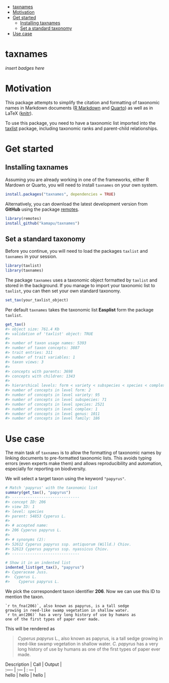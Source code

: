 

- [taxnames](#taxnames)
- [Motivation](#motivation)
- [Get started](#get-started)
  - [Installing taxnames](#installing-taxnames)
  - [Set a standard taxonomy](#set-a-standard-taxonomy)
- [Use case](#use-case)

# taxnames

*insert badges here*

# Motivation

This package attempts to simplify the citation and formatting of
taxonomic names in Markdown documents ([R
Markdown](https://rmarkdown.rstudio.com/) and
[Quarto](https://quarto.org/)) as well as in LaTeX
([knitr](https://yihui.org/knitr/)).

To use this package, you need to have a taxonomic list imported into the
[taxlist](https://docs.ropensci.org/taxlist/) package, including
taxonomic ranks and parent-child relationships.

# Get started

## Installing taxnames

Assuming you are already working in one of the frameworks, either R
Mardown or Quarto, you will need to install `taxnames` on your own
system.

``` r
install.packages("taxnames", dependencies = TRUE)
```

Alternatively, you can download the latest development version from
**GitHub** using the package [remotes](https://remotes.r-lib.org/).

``` r
library(remotes)
install_github("kamapu/taxnames")
```

## Set a standard taxonomy

Before you continue, you will need to load the packages `taxlist` and
`taxnames` in your session.

``` r
library(taxlist)
library(taxnames)
```

The package `taxnames` uses a taxonomic object formatted by `taxlist`
and stored in the background. If you manage to import your taxonomic
list to `taxlist`, you can then set your own standard taxonomy.

``` r
set_tax(your_taxlist_object)
```

Per default `taxnames` takes the taxonomic list **Easplist** form the
package `taxlist`.

``` r
get_tax()
#> object size: 761.4 Kb 
#> validation of 'taxlist' object: TRUE 
#> 
#> number of taxon usage names: 5393 
#> number of taxon concepts: 3887 
#> trait entries: 311 
#> number of trait variables: 1 
#> taxon views: 3 
#> 
#> concepts with parents: 3698 
#> concepts with children: 1343 
#> 
#> hierarchical levels: form < variety < subspecies < species < complex < genus < family 
#> number of concepts in level form: 2
#> number of concepts in level variety: 95
#> number of concepts in level subspecies: 71
#> number of concepts in level species: 2521
#> number of concepts in level complex: 1
#> number of concepts in level genus: 1011
#> number of concepts in level family: 186
```

# Use case

The main task of `taxnames` is to allow the formatting of taxonomic
names by linking documents to pre-formatted taxonomic lists. This avoids
typing errors (even experts make them) and allows reproducibility and
automation, especially for reporting on biodiversity.

We will select a target taxon using the keyword `"papyrus"`.

``` r
# Match 'papyrus' with the taxonomic list
summary(get_tax(), "papyrus")
#> ------------------------------ 
#> concept ID: 206 
#> view ID: 1 
#> level: species 
#> parent: 54853 Cyperus L. 
#> 
#> # accepted name: 
#> 206 Cyperus papyrus L. 
#> 
#> # synonyms (2): 
#> 52612 Cyperus papyrus ssp. antiquorum (Willd.) Chiov. 
#> 52613 Cyperus papyrus ssp. nyassicus Chiov. 
#> ------------------------------

# Show it in an indented list
indented_list(get_tax(), "papyrus")
#> Cyperaceae Juss.
#>  Cyperus L.
#>    Cyperus papyrus L.
```

We pick the correspondent taxon identifier **206**. Now we can use this
ID to mention the taxon.

    `r tn_fna(206)`, also known as papyrus, is a tall sedge
    growing in reed-like swamp vegetation in shallow water.
    `r tn_an(206)` has a very long history of use by humans as
    one of the first types of paper ever made.

This will be rendered as

> *Cyperus papyrus* L., also known as papyrus, is a tall sedge growing
> in reed-like swamp vegetation in shallow water. *C. papyrus* has a
> very long history of use by humans as one of the first types of paper
> ever made.

Description \| Call \| Output \|  
:—- \| :— \| : — \|  
hello \| hello \| hello \|
